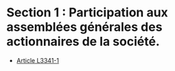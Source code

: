 # Section 1 : Participation aux assemblées générales des actionnaires de la société.

* [Article L3341-1](./LEGIARTI000027795623.md)
